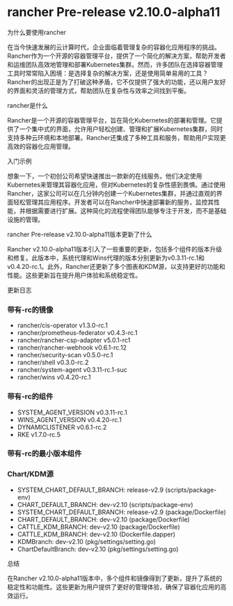 # rancher Pre-release v2.10.0-alpha11
为什么要使用rancher

在当今快速发展的云计算时代，企业面临着管理复杂的容器化应用程序的挑战。Rancher作为一个开源的容器管理平台，提供了一个简化的解决方案，帮助开发者和运维团队高效地管理和部署Kubernetes集群。然而，许多团队在选择容器管理工具时常常陷入困境：是选择复杂的解决方案，还是使用简单易用的工具？Rancher的出现正是为了打破这种矛盾，它不仅提供了强大的功能，还以用户友好的界面和灵活的管理方式，帮助团队在复杂性与效率之间找到平衡。

rancher是什么

Rancher是一个开源的容器管理平台，旨在简化Kubernetes的部署和管理。它提供了一个集中式的界面，允许用户轻松创建、管理和扩展Kubernetes集群，同时支持多种云环境和本地部署。Rancher还集成了多种工具和服务，帮助用户实现更高效的容器化应用管理。

入门示例

想象一下，一个初创公司希望快速推出一款新的在线服务。他们决定使用Kubernetes来管理其容器化应用，但对Kubernetes的复杂性感到畏惧。通过使用Rancher，这家公司可以在几分钟内创建一个Kubernetes集群，并通过直观的界面轻松管理其应用程序。开发者可以在Rancher中快速部署新的服务，监控其性能，并根据需要进行扩展。这种简化的流程使得团队能够专注于开发，而不是基础设施的管理。

rancher Pre-release v2.10.0-alpha11版本更新了什么

Rancher v2.10.0-alpha11版本引入了一些重要的更新，包括多个组件的版本升级和修复。此版本中，系统代理和Wins代理的版本分别更新为v0.3.11-rc.1和v0.4.20-rc.1。此外，Rancher还更新了多个图表和KDM源，以支持更好的功能和性能。这些更新旨在提升用户体验和系统稳定性。

更新日志

### 带有-rc的镜像
- rancher/cis-operator v1.3.0-rc.1
- rancher/prometheus-federator v0.4.3-rc.1
- rancher/rancher-csp-adapter v5.0.1-rc1
- rancher/rancher-webhook v0.6.1-rc.12
- rancher/security-scan v0.5.0-rc.1
- rancher/shell v0.3.0-rc.2
- rancher/system-agent v0.3.11-rc.1-suc
- rancher/wins v0.4.20-rc.1

### 带有-rc的组件
- SYSTEM_AGENT_VERSION v0.3.11-rc.1
- WINS_AGENT_VERSION v0.4.20-rc.1
- DYNAMICLISTENER v0.6.1-rc.2
- RKE v1.7.0-rc.5

### 带有-rc的最小版本组件

### Chart/KDM源
- SYSTEM_CHART_DEFAULT_BRANCH: release-v2.9 (scripts/package-env)
- CHART_DEFAULT_BRANCH: dev-v2.10 (scripts/package-env)
- SYSTEM_CHART_DEFAULT_BRANCH: release-v2.9 (package/Dockerfile)
- CHART_DEFAULT_BRANCH: dev-v2.10 (package/Dockerfile)
- CATTLE_KDM_BRANCH: dev-v2.10 (package/Dockerfile)
- CATTLE_KDM_BRANCH: dev-v2.10 (Dockerfile.dapper)
- KDMBranch: dev-v2.10 (pkg/settings/setting.go)
- ChartDefaultBranch: dev-v2.10 (pkg/settings/setting.go)

总结

在Rancher v2.10.0-alpha11版本中，多个组件和镜像得到了更新，提升了系统的稳定性和功能性。这些更新为用户提供了更好的管理体验，确保了容器化应用的高效运行。